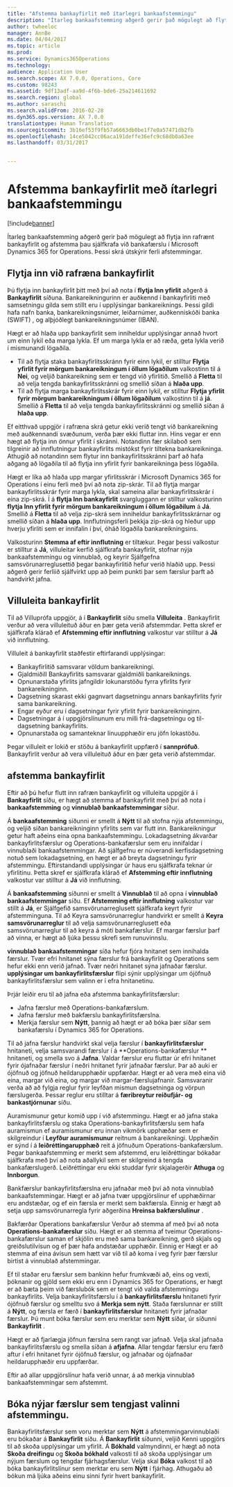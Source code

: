 ```yaml
---
title: "Afstemma bankayfirlit með ítarlegri bankaafstemmingu"
description: "Ítarleg bankaafstemming aðgerð gerir það mögulegt að flytja inn rafrænt bankayfirlit og afstemma þau sjálfkrafa við bankafærslu í Microsoft Dynamics 365 for Operations. Þessi skrá útskýrir ferli afstemmingar."
author: twheeloc
manager: AnnBe
ms.date: 04/04/2017
ms.topic: article
ms.prod: 
ms.service: Dynamics365Operations
ms.technology: 
audience: Application User
ms.search.scope: AX 7.0.0, Operations, Core
ms.custom: 98243
ms.assetid: 9df13adf-aa9d-4f6b-bde6-25a214611692
ms.search.region: global
ms.author: saraschi
ms.search.validFrom: 2016-02-28
ms.dyn365.ops.version: AX 7.0.0
translationtype: Human Translation
ms.sourcegitcommit: 3b16ef53f9fb57a6663db0be1f7e0a57471db2fb
ms.openlocfilehash: 14ce5042cc06aca191deffe36efc9c68db0a63ee
ms.lasthandoff: 03/31/2017


---
```


# <a name="reconcile-bank-statements-by-using-advanced-bank-reconciliation"></a>Afstemma bankayfirlit með ítarlegri bankaafstemmingu

[!include[banner](../includes/banner.md)]


Ítarleg bankaafstemming aðgerð gerir það mögulegt að flytja inn rafrænt bankayfirlit og afstemma þau sjálfkrafa við bankafærslu í Microsoft Dynamics 365 for Operations. Þessi skrá útskýrir ferli afstemmingar.  

<a name="import-an-electronic-bank-statement"></a>Flytja inn við rafræna bankayfirlit
-----------------------------------

Þú flytja inn bankayfirlit þitt með því að nota í **flytja Inn yfirlit** aðgerð á **Bankayfirlit** síðuna. Bankareikningurinn er auðkennd í bankayfirliti með samsetningu gilda sem stillt eru í upplýsingar bankareiknings. Þessi gildi hafa nafn banka, bankareikningsnúmer, leiðarnúmer, auðkenniskóði banka (SWIFT) , og alþjóðlegt bankareikningsnúmer (IBAN). 

Hægt er að hlaða upp bankayfirlit sem inniheldur upplýsingar annað hvort um einn lykil eða marga lykla. Ef um marga lykla er að ræða, geta lykla verið í mismunandi lögaðila.

-   Til að flytja staka bankayfirlitsskránn fyrir einn lykil, er stilltur **Flytja yfirlit fyrir mörgum bankareikningum í öllum lögaðilum** valkostinn til á **Nei**, og veljið bankareikning sem er tengd við yfirlitið. Smellið á **Fletta** til að velja tengda bankayfirlitsskránni og smellið síðan á **hlaða upp**.
-   Til að flytja marga bankayfirlitsskrár fyrir einn lykil, er stilltur **Flytja yfirlit fyrir mörgum bankareikningum í öllum lögaðilum** valkostinn til á **já**. Smellið á **Fletta** til að velja tengda bankayfirlitsskránni og smellið síðan á **hlaða upp**.

Ef eitthvað uppgjör í rafræna skrá getur ekki verið tengt við bankareikning með auðkennandi svæðunum, verða þær ekki fluttar inn. Hins vegar er enn hægt að flytja inn önnur yfirlit í skránni. Notandinn fær skilaboð sem tilgreinir að innflutningur bankayfirlits mistókst fyrir tiltekna bankareikninga. Athugið að notandinn sem flytur inn bankayfirlitsskránni þarf að hafa aðgang að lögaðila til að flytja inn yfirlit fyrir bankareikninga þess lögaðila. 

Hægt er líka að hlaða upp margar yfirlitsskrár í Microsoft Dynamics 365 for Operations í einu ferli með því að nota zip-skrár. Til að flytja margar bankayfirlitsskrár fyrir marga lykla, skal sameina allar bankayfirlitsskrár í eina zip-skrá. Í á **flytja Inn bankayfirlit** svargluggann er stilltur valkosturinn **flytja Inn yfirlit fyrir mörgum bankareikningum í öllum lögaðilum** á **Já**. Smellið á **Fletta** til að velja zip-skrá sem inniheldur bankayfirlitsskrárnar og smellið síðan á **hlaða upp**. Innflutningsferli þekkja zip-skrá og hleður upp hverju yfirliti sem er innifalin í því, óháð lögaðila bankareikningsins. 

Valkosturinn **Stemma af eftir innflutning** er tiltækur. Þegar þessi valkostur er stilltur á **Já**, villuleitar kerfið sjálfkrafa bankayfirlit, stofnar nýja bankaafstemmingu og vinnublað, og keyrir Sjálfgefna samsvörunarreglusettið þegar bankayfirlitið hefur verið hlaðið upp. Þessi aðgerð gerir ferliið sjálfvirkt upp að þeim punkti þar sem færslur þarft að handvirkt jafna.

## <a name="validate-the-bank-statement"></a>Villuleita bankayfirlit
Til að Villuprófa uppgjör, á í **Bankayfirlit** síðu smella **Villuleita** . Bankayfirlit verður að vera villuleituð áður en þær geta verið afstemmdar. Þetta skref er sjálfkrafa klárað ef **Afstemming eftir innflutning** valkostur var stilltur á **Já** við innflutning. 

Villuleit á bankayfirlit staðfestir eftirfarandi upplýsingar:

-   Bankayfirlitið samsvarar völdum bankareikningi.
-   Gjaldmiðill Bankayfirlits samsvarar gjaldmiðli bankareiknings.
-   Opnunarstaða yfirlits jafngildir lokunarstöðu fyrra yfirlits fyrir bankareikninginn.
-   Dagsetning skarast ekki gagnvart dagsetningu annars bankayfirlits fyrir sama bankareikning.
-   Engar eyður eru í dagsetningar fyrir yfirlit fyrir bankareikninginn.
-   Dagsetningar á í uppgjörslínunum eru milli frá-dagsetningu og til-dagsetning bankayfirlits.
-   Opnunarstaða og samanteknar línuupphæðir eru jöfn lokastöðu.

Þegar villuleit er lokið er stöðu á bankayfirlit uppfærð í **sannprófuð**. Bankayfirlit verður að vera villuleituð áður en þær geta verið afstemmdar.

## <a name="reconcile-the-bank-statement"></a>afstemma bankayfirlit
Eftir að þú hefur flutt inn rafræn bankayfirlit og villuleita uppgjör á í **Bankayfirlit** síðu, er hægt að stemma af bankayfirlit með því að nota í **bankaafstemming** og **vinnublað bankaafstemmingar** síður. 

Á **bankaafstemming** síðunni er smellt á **Nýtt** til að stofna nýja afstemmingu, og veljið síðan bankareikninginn yfirlits sem var flutt inn. Bankareikningur getur haft aðeins eina opna bankaafstemmingu. Lokadagsetning ákvarðar bankayfirlitsfærslur og Operations-bankafærslur sem eru innifaldar í vinnublaði bankaafstemmingar. Að sjálfgefnu er núverandi kerfisdagsetning notuð sem lokadagsetning, en hægt er að breyta dagsetningu fyrir afstemmingu. Eftirstandandi upplýsingar úr haus eru sjálfkrafa teknar úr yfirlitinu. Þetta skref er sjálfkrafa klárað ef **Afstemming eftir innflutning** valkostur var stilltur á **Já** við innflutning. 

Á **bankaafstemming** síðunni er smellt á **Vinnublað** til að opna í **vinnublað bankaafstemmingar** síðu. Ef **Afstemming eftir innflutning** valkostur var stillt á **Já**, er Sjálfgefið samsvörunarreglusett sjálfkrafa keyrt fyrir afstemminguna. Til að Keyra samsvörunarreglur handvirkt er smellt á **Keyra samsvörunarreglur** til að velja samsvörunarreglusett eða samsvörunarreglur til að keyra á móti bankafærslur. Ef margar færslur þarf að vinna, er hægt að ljúka þessu skrefi sem runuvinnslu. 

**vinnublað bankaafstemmingar** síða hefur fjóra hnitanet sem innihalda færslur. Tvær efri hnitanet sýna færslur frá bankayfirlit og Operations sem hefur ekki enn verið jafnað. Tvær neðri hnitanet sýna jafnaðar færslur. **upplýsingar um bankayfirlitsfærslur** flipi sýnir upplýsingar um ójöfnuð bankayfirlitsfærslur sem valinn er í efra hnitanetinu. 

Þrjár leiðir eru til að jafna eða afstemma bankayfirlitsfærslur:

-   Jafna færslur með Operations-bankafærslum.
-   Jafna færslur með bakfærslu bankayfirlitsfærslna.
-   Merkja færslur sem **Nýtt**, þannig að hægt er að bóka þær síðar sem bankafærslu í Dynamics 365 for Operations.

Til að jafna færslur handvirkt skal velja færslur í **bankayfirlitsfærslur** hnitaneti, velja samsvarandi færslur í á **Operations-bankafærslur ** hnitaneti, og smella svo á **Jafna**. Valdar færslur eru fluttar úr efri hnitanet fyrir ójafnaðar færslur í neðri hnitanet fyrir jafnaðar færslur. Þar að auki er ójöfnuð og jöfnuð heildarupphæðir uppfærðar. Hægt er að vera með eina við eina, margar við eina, og margar við margar-færslujafnanir. Samsvaranir verða að að fylgja reglur fyrir leyfðan mismun dagsetninga og vörpun færslugerða. Þessar reglur eru stilltar á **færibreytur reiðufjár- og bankastjórnunar** síðu.

Auramismunur getur komið upp í við afstemmingu. Hægt er að jafna staka bankayfirlitsfærslu og staka Operations-bankayfirlitsfærslu sem hafa auramismun ef auramismunur eru innan vikmörk upphæðar sem er skilgreindur í **Leyfður auramismunur** reitnum á bankareikningi. Upphæðin er sýnd í á **leiðréttingarupphæð** reit á jöfnuðum Operations-bankafærslum. Þegar bankaafstemming er merkt sem afstemmd, eru leiðréttingar bókaðar sjálfkrafa með því að nota aðallykil sem er skilgreind á tengda bankafærslugerð. Leiðréttingar eru ekki studdar fyrir skjalagerðir **Athuga** og **Innborgun**. 

Bankfærslur bankayfirlitsfærslna eru jafnaðar með því að nota vinnublað bankaafstemmingar. Hægt er að jafna tvær uppgjörslínur ef upphæðirnar eru andstæðar, og ef ein færsla er merkt sem bakfærsla. Einnig er hægt að setja upp samsvörunarregla fyrir aðgerðina **Hreinsa bakfærslulínur** .

Bakfærðar Operations bankafærslur Verður að stemma af með því að nota **Operations-bankafærslur** síðu. Hægt er að stemma af tveimur Operations-bankafærslur saman ef skjölin eru með sama bankareikning, gerð skjals og greiðslutilvísun og ef þær hafa andstæðar upphæðir. Einnig er Hægt er að stemma af eina ávísun sem hætt var við til að koma í veg fyrir þær færslur birtist á vinnublað afstemmingar. 

Ef til staðar eru færslur sem bankinn hefur frumkvæði að, eins og vexti, þóknanir og gjöld sem ekki eru enn í Dynamics 365 for Operations, er hægt er að bæta þeim við færslubók sem er tengt við valda afstemmingu bankayfirlits. Velja bankayfirlitsfærslu í á **bankayfirlitsfærslu** hnitaneti fyrir ójöfnuð færslur og smelltu svo á **Merkja sem nýtt**. Staða færslunnar er stillt á **Nýtt**, og færsla er færð í **bankayfirlitsfærslur** hnitaneti fyrir jafnaðar færslur. Þú munt bóka færslur sem eru merktar sem **Nýtt** síðar, úr síðunni **Bankayfirlit** . 

Hægt er að fjarlægja jöfnun færslna sem rangt var jafnað. Velja skal jafnaða bankayfirlitsfærslu og smella síðan á **afjafna**. Allar tengdar færslur eru færð aftur í efri hnitanet fyrir ójöfnuð færslur, og jafnaðar  og ójafnaðar heildarupphæðir eru uppfærðar. 

Eftir að allar uppgjörslínur hafa verið unnar, á að merkja vinnublað bankaafstemmingar sem afstemmt.

## <a name="post-new-transactions-that-are-associated-with-the-reconciliation"></a>Bóka nýjar færslur sem tengjast valinni afstemmingu.
Bankayfirlitsfærslur sem voru merktar sem **Nýtt** á afstemmingarvinnublaði eru bókaðar á **Bankayfirlit** síðu. Á **Bankayfirlit** síðunni, veljið Kenni uppgjörs til að skoða upplýsingar um yfirlit. Á **Bókhald** valmyndinni, er hægt að nota **Skoða dreifingu** og **Skoða bókhald** valkosti til að skoða upplýsingar um nýjum færslum og tengdar fjárhagsfærslur. Velja skal **Bóka** valkost til að bóka bankayfirlitslínur sem merktar eru sem **Nýtt** í fjárhag. Athugaðu að bókun má ljúka aðeins einu sinni fyrir hvert bankayfirlit.





